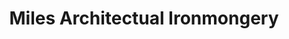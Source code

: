 ---
title: "Miles Architectual Ironmongery"
url: /bristol/miles-architectual-ironmongery/
shop: Eisenwaren
---